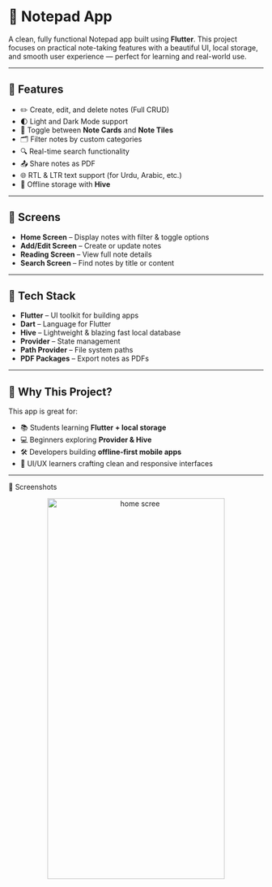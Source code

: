 # 📝 Notepad App

A clean, fully functional Notepad app built using **Flutter**. This project focuses on practical note-taking features with a beautiful UI, local storage, and smooth user experience — perfect for learning and real-world use.

---

## 🚀 Features

- ✏️ Create, edit, and delete notes (Full CRUD)
- 🌓 Light and Dark Mode support
- 🔄 Toggle between **Note Cards** and **Note Tiles**
- 🗂️ Filter notes by custom categories
- 🔍 Real-time search functionality
- 📤 Share notes as PDF
- 🌐 RTL & LTR text support (for Urdu, Arabic, etc.)
- 💾 Offline storage with **Hive**

---

## 📱 Screens

- **Home Screen** – Display notes with filter & toggle options  
- **Add/Edit Screen** – Create or update notes  
- **Reading Screen** – View full note details  
- **Search Screen** – Find notes by title or content

---

## 🧰 Tech Stack

- **Flutter** – UI toolkit for building apps
- **Dart** – Language for Flutter
- **Hive** – Lightweight & blazing fast local database
- **Provider** – State management
- **Path Provider** – File system paths
- **PDF Packages** – Export notes as PDFs

---

## 🎯 Why This Project?

This app is great for:
- 📚 Students learning **Flutter + local storage**
- 💻 Beginners exploring **Provider & Hive**
- 🛠️ Developers building **offline-first mobile apps**
- 🎨 UI/UX learners crafting clean and responsive interfaces

---

📸 Screenshots
<center> 
<img width="350" height="750" alt="home scree" src="https://github.com/user-attachments/assets/05b67adc-df06-49d7-968a-ce8e2d8d6bd8" />

</center>


